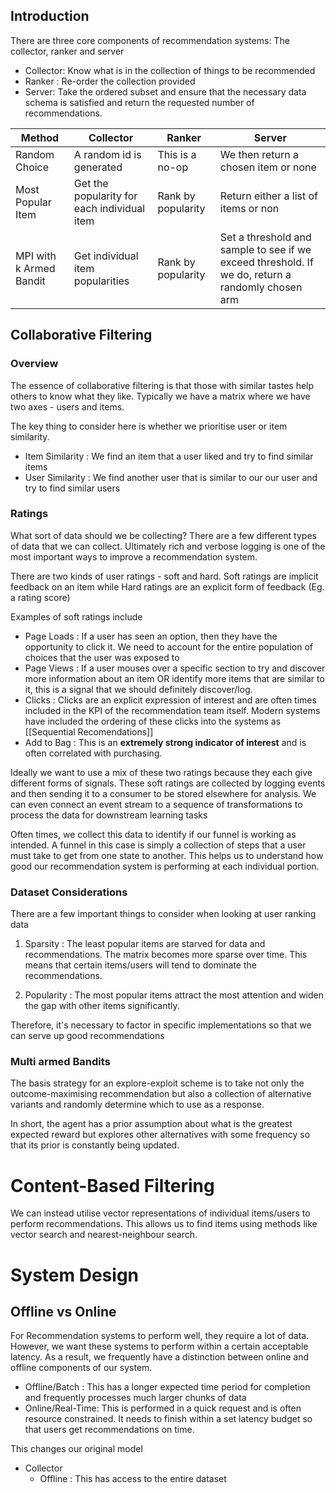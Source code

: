 
## Introduction

There are three core components of recommendation systems: The collector, ranker and server

- Collector: Know what is in the collection of things to be recommended
- Ranker : Re-order the collection provided
- Server: Take the ordered subset and ensure that the necessary data schema is satisfied and return the requested number of recommendations. 


| Method                  | Collector                                   | Ranker             | Server                                                                                           |
| ----------------------- | ------------------------------------------- | ------------------ | ------------------------------------------------------------------------------------------------ |
| Random Choice           | A random id is generated                    | This is a no-op    | We then return a chosen item or none                                                             |
| Most Popular Item       | Get the popularity for each individual item | Rank by popularity | Return either a list of items or non                                                             |
| MPI with k Armed Bandit | Get individual item popularities            | Rank by popularity | Set a threshold and sample to see if we exceed threshold. If we do, return a randomly chosen arm |

## Collaborative Filtering

### Overview

The essence of collaborative filtering is that those with similar tastes help others to know what they like. Typically we have a matrix where we have two axes - users and items.

The key thing to consider here is whether we prioritise user or item similarity.

- Item Similarity : We find an item that a user liked and try to find similar items
- User Similarity : We find another user that is similar to our our user and try to find similar users

### Ratings

What sort of data should we be collecting? There are a few different types of data that we can collect. Ultimately rich and verbose logging is one of the most important ways to improve a recommendation system.

There are two kinds of user ratings - soft and hard. Soft ratings are implicit feedback on an item while Hard ratings are an explicit form of feedback (Eg. a rating score)

Examples of soft ratings include

- Page Loads : If a user has seen an option, then they have the opportunity to click it. We need to account for the entire population of choices that the user was exposed to
- Page Views : If a user mouses over a specific section to try and discover more information about an item OR identify more items that are similar to it, this is a signal that we should definitely discover/log.
- Clicks : Clicks are an explicit expression of interest and are often times included in the KPI of the recommendation team itself. Modern systems have included the ordering of these clicks into the systems as [[Sequential Recomendations]]
- Add to Bag : This is an **extremely strong indicator of interest** and is often correlated with purchasing. 

Ideally we want to use a mix of these two ratings because they each give different forms of signals. These soft ratings are collected by logging events and then sending it to a consumer to be stored elsewhere for analysis. We can even connect an event stream to a sequence of transformations to process the data for downstream learning tasks

Often times, we collect this data to identify if our funnel is working as intended. A funnel in this case is simply a collection of steps that a user must take to get from one state to another. This helps us to understand how good our recommendation system is performing at each individual portion.

### Dataset Considerations

There are a few important things to consider when looking at user ranking data

1. Sparsity : The least popular items are starved for data and recommendations. The matrix becomes more sparse over time. This means that certain items/users will tend to dominate the recommendations.
 
2. Popularity : The most popular items attract the most attention and widen the gap with other items significantly. 

Therefore, it's necessary to factor in specific implementations so that we can serve up good recommendations

### Multi armed Bandits

The basis strategy for an explore-exploit scheme is to take not only the outcome-maximising recommendation but also a collection of alternative variants and randomly determine which to use as a response.

In short, the agent has a prior assumption about what is the greatest expected reward but explores other alternatives with some frequency so that its prior is constantly being updated.

# Content-Based Filtering

We can instead utilise vector representations of individual items/users to perform recommendations. This allows us to find items using methods like vector search and nearest-neighbour search.

# System Design

## Offline vs Online

For Recommendation systems to perform well, they require a lot of data. However, we want these systems to perform within a certain acceptable latency. As a result, we frequently have a distinction between online and offline components of our system.

- Offline/Batch : This has a longer expected time period for completion and frequently processes much larger chunks of data
- Online/Real-Time: This is performed in a quick request and is often resource constrained. It needs to finish within a set latency budget so that users get recommendations on time.

This changes our original model

- Collector 
	- Offline : This has access to the entire dataset 
